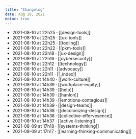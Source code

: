 ```yaml
---
title: "Changelog"
date: Aug 10, 2021
notoc: true
---
```


- 2021-08-10 at 22h25 · [[design-tools]]
- 2021-08-10 at 22h25 · [[ux-tools]]
- 2021-08-10 at 22h25 · [[tooling]]
- 2021-08-10 at 22h22 · [[pkm-tools]]
- 2021-08-10 at 22h18 · [[ux-design]]
- 2021-08-10 at 22h16 · [[cybersecurity]]
- 2021-08-10 at 22h12 · [[technology]]
- 2021-08-10 at 22h11 · [[advocacy]]
- 2021-08-10 at 22h11 · [[_index]]
- 2021-08-10 at 14h40 · [[work-culture]]
- 2021-08-10 at 14h39 · [[workplace-equity]]
- 2021-08-10 at 14h39 · [[help]]
- 2021-08-10 at 14h39 · [[hanlon]]
- 2021-08-10 at 14h39 · [[emotions-contagious]]
- 2021-08-10 at 14h39 · [[design-teams]]
- 2021-08-10 at 14h38 · [[decolonizing-design]]
- 2021-08-10 at 14h38 · [[collective-effervesence]]
- 2021-08-10 at 14h37 · [[active-listening]]
- 2021-08-09 at 17h18 · [[systems-thinking]]
- 2021-08-09 at 17h17 · [[learning-thinking-communicating]]
